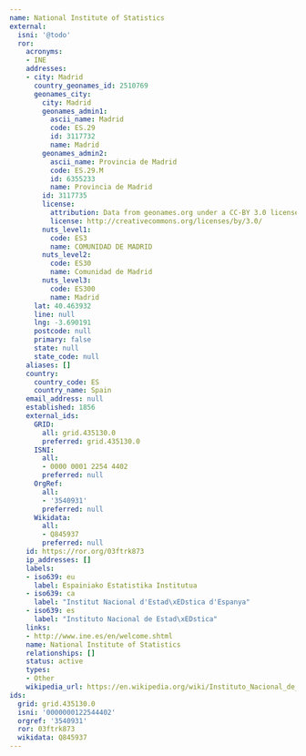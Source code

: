 ```yaml
---
name: National Institute of Statistics
external:
  isni: '@todo'
  ror:
    acronyms:
    - INE
    addresses:
    - city: Madrid
      country_geonames_id: 2510769
      geonames_city:
        city: Madrid
        geonames_admin1:
          ascii_name: Madrid
          code: ES.29
          id: 3117732
          name: Madrid
        geonames_admin2:
          ascii_name: Provincia de Madrid
          code: ES.29.M
          id: 6355233
          name: Provincia de Madrid
        id: 3117735
        license:
          attribution: Data from geonames.org under a CC-BY 3.0 license
          license: http://creativecommons.org/licenses/by/3.0/
        nuts_level1:
          code: ES3
          name: COMUNIDAD DE MADRID
        nuts_level2:
          code: ES30
          name: Comunidad de Madrid
        nuts_level3:
          code: ES300
          name: Madrid
      lat: 40.463932
      line: null
      lng: -3.690191
      postcode: null
      primary: false
      state: null
      state_code: null
    aliases: []
    country:
      country_code: ES
      country_name: Spain
    email_address: null
    established: 1856
    external_ids:
      GRID:
        all: grid.435130.0
        preferred: grid.435130.0
      ISNI:
        all:
        - 0000 0001 2254 4402
        preferred: null
      OrgRef:
        all:
        - '3540931'
        preferred: null
      Wikidata:
        all:
        - Q845937
        preferred: null
    id: https://ror.org/03ftrk873
    ip_addresses: []
    labels:
    - iso639: eu
      label: Espainiako Estatistika Institutua
    - iso639: ca
      label: "Institut Nacional d'Estad\xEDstica d'Espanya"
    - iso639: es
      label: "Instituto Nacional de Estad\xEDstica"
    links:
    - http://www.ine.es/en/welcome.shtml
    name: National Institute of Statistics
    relationships: []
    status: active
    types:
    - Other
    wikipedia_url: https://en.wikipedia.org/wiki/Instituto_Nacional_de_Estad%C3%ADstica_(Spain)
ids:
  grid: grid.435130.0
  isni: '0000000122544402'
  orgref: '3540931'
  ror: 03ftrk873
  wikidata: Q845937
---
```

